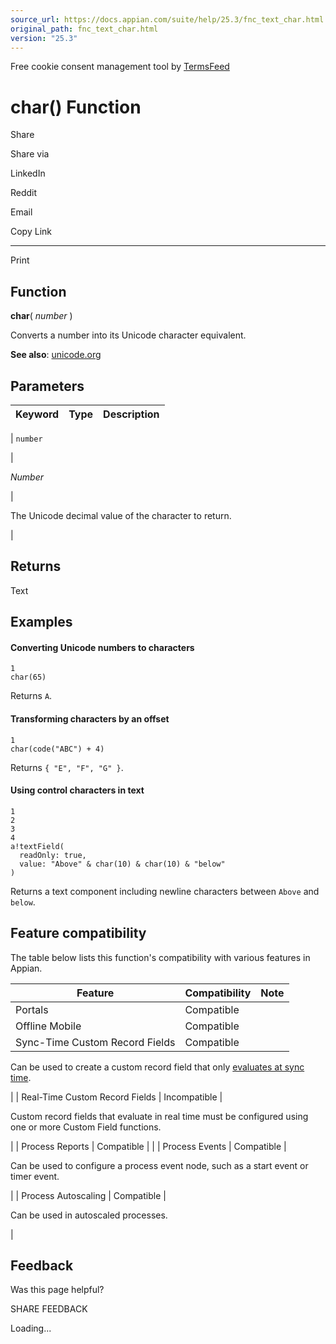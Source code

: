 ```yaml
---
source_url: https://docs.appian.com/suite/help/25.3/fnc_text_char.html
original_path: fnc_text_char.html
version: "25.3"
---
```


Free cookie consent management tool by [TermsFeed](https://www.termsfeed.com/)

# char() Function

Share

Share via

LinkedIn

Reddit

Email

Copy Link

* * *

Print

## Function

**char**( _number_ )

Converts a number into its Unicode character equivalent.

**See also**: [unicode.org](https://www.unicode.org/charts/)

## Parameters

| Keyword | Type | Description |
| --- | --- | --- |
|
`number`

 |

_Number_

 |

The Unicode decimal value of the character to return.

 |

## Returns

Text

## Examples

#### Converting Unicode numbers to characters

```
1
char(65)
```

Returns `A`.

#### Transforming characters by an offset

```
1
char(code("ABC") + 4)
```

Returns `{ "E", "F", "G" }`.

#### Using control characters in text

```
1
2
3
4
a!textField(
  readOnly: true,
  value: "Above" & char(10) & char(10) & "below"
)
```

Returns a text component including newline characters between `Above` and `below`.

## Feature compatibility

The table below lists this function's compatibility with various features in Appian.

| Feature | Compatibility | Note |
| --- | --- | --- |
| Portals | Compatible |  |
| Offline Mobile | Compatible |  |
| Sync-Time Custom Record Fields | Compatible |
Can be used to create a custom record field that only [evaluates at sync time](custom-record-fields.html#prodlink-sync-time-evaluations).

 |
| Real-Time Custom Record Fields | Incompatible |

Custom record fields that evaluate in real time must be configured using one or more Custom Field functions.

 |
| Process Reports | Compatible |  |
| Process Events | Compatible |

Can be used to configure a process event node, such as a start event or timer event.

 |
| Process Autoscaling | Compatible |

Can be used in autoscaled processes.

 |

## Feedback

Was this page helpful?

SHARE FEEDBACK

Loading...